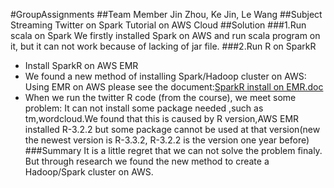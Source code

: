 #GroupAssignments
##Team Member
Jin Zhou, Ke Jin, Le Wang
##Subject
Streaming Twitter on Spark Tutorial on AWS Cloud 
##Solution
###1.Run scala on Spark
We firstly installed Spark on AWS and run scala program on it, but it can not work because of lacking of jar file.
###2.Run R on SparkR
- Install SparkR on AWS EMR
- We found a new method of installing Spark/Hadoop cluster on AWS: Using EMR on AWS please see the document:[SparkR install on EMR.doc](https://github.com/Jim2014/mum_BigDataAnlytics/blob/master/GroupAssignments/SparkR%20install%20on%20EMR.doc) 
- When we run the twitter R code (from the course), we meet some problem: It can not install some package needed ,such as tm,wordcloud.We found that this is caused by R version,AWS EMR installed R-3.2.2 but some package cannot be used at that version(new the newest version is R-3.3.2, R-3.2.2 is the version one year before)
###Summary
It is a little regret that we can not solve the problem finaly. But through research we found the new method to create a Hadoop/Spark cluster on AWS.
